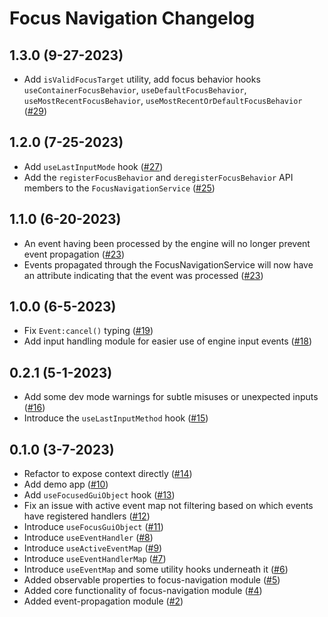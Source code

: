 # Focus Navigation Changelog

## 1.3.0 (9-27-2023)
* Add `isValidFocusTarget` utility, add focus behavior hooks `useContainerFocusBehavior`, `useDefaultFocusBehavior`, `useMostRecentFocusBehavior`, `useMostRecentOrDefaultFocusBehavior` ([#29](https://github.com/Roblox/focus-navigation/pull/29)) 

## 1.2.0 (7-25-2023)
* Add `useLastInputMode` hook ([#27](https://github.com/Roblox/focus-navigation/pull/27))
* Add the `registerFocusBehavior` and `deregisterFocusBehavior` API members to the `FocusNavigationService` ([#25](https://github.com/Roblox/focus-navigation/pull/25))

## 1.1.0 (6-20-2023)

* An event having been processed by the engine will no longer prevent event propagation ([#23](https://github.com/Roblox/focus-navigation/pull/23))
* Events propagated through the FocusNavigationService will now have an attribute indicating that the event was processed ([#23](https://github.com/Roblox/focus-navigation/pull/23))


## 1.0.0 (6-5-2023)

* Fix `Event:cancel()` typing ([#19](https://github.com/Roblox/focus-navigation/pull/19))
* Add input handling module for easier use of engine input events ([#18](https://github.com/Roblox/focus-navigation/pull/18))

## 0.2.1 (5-1-2023)

* Add some dev mode warnings for subtle misuses or unexpected inputs ([#16](https://github.com/Roblox/focus-navigation/pull/16))
* Introduce the `useLastInputMethod` hook ([#15](https://github.com/Roblox/focus-navigation/pull/15))

## 0.1.0 (3-7-2023)

* Refactor to expose context directly ([#14](https://github.com/Roblox/focus-navigation/pull/14))
* Add demo app ([#10](https://github.com/Roblox/focus-navigation/pull/10))
* Add `useFocusedGuiObject` hook ([#13](https://github.com/Roblox/focus-navigation/pull/13))
* Fix an issue with active event map not filtering based on which events have registered handlers ([#12](https://github.com/Roblox/focus-navigation/pull/12))
* Introduce `useFocusGuiObject` ([#11](https://github.com/Roblox/focus-navigation/pull/11))
* Introduce `useEventHandler` ([#8](https://github.com/Roblox/focus-navigation/pull/8))
* Introduce `useActiveEventMap` ([#9](https://github.com/Roblox/focus-navigation/pull/9))
* Introduce `useEventHandlerMap` ([#7](https://github.com/Roblox/focus-navigation/pull/7))
* Introduce `useEventMap` and some utility hooks underneath it ([#6](https://github.com/Roblox/focus-navigation/pull/6))
* Added observable properties to focus-navigation module ([#5](https://github.com/Roblox/focus-navigation/pull/5))
* Added core functionality of focus-navigation module ([#4](https://github.com/Roblox/focus-navigation/pull/4))
* Added event-propagation module ([#2](https://github.com/Roblox/focus-navigation/pull/2))
